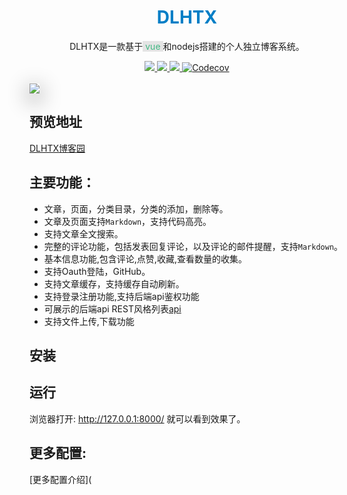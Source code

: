<div align="center">
  <h1 style='color: #007ec6;'>DLHTX</h1>

  <p>DLHTX是一款基于<span style='color: rgba(65, 184, 131, 1);background: rgb(228, 228, 228);padding: 0 4px;'>vue</span>和<span>nodejs</span>搭建的个人独立博客系统。 </p>
  
  <a href="">
	<img src="https://img.shields.io/badge/coverage-98-green?style=flat-square">
	</a>
	<a href="">
		<img src="https://img.shields.io/badge/version-1.0.2-blue?style=flat-square">
	</a>
	<a href="">
		<img src="https://img.shields.io/badge/platform-pc&mobile-green?style=flat-square">
	</a>
  <a href="">
      <img alt="Codecov" src="https://img.shields.io/badge/node->=6.0.0-brightgreen?style=flat-square&logo=node.js">
  </a>
</div>
<br>
<img src='http://dlhtx.zicp.vip:3000/img/1573359131966*1573352970(1).png' style='box-shadow: 0px 9px 33px 2px #929292;'></img>
<br>


## 预览地址
[DLHTX博客园](http://dlhtx.zicp.vip:9090)

## 主要功能：
- 文章，页面，分类目录，分类的添加，删除等。
- 文章及页面支持`Markdown`，支持代码高亮。
- 支持文章全文搜索。
- 完整的评论功能，包括发表回复评论，以及评论的邮件提醒，支持`Markdown`。
- 基本信息功能,包含评论,点赞,收藏,查看数量的收集。
- 支持Oauth登陆，GitHub。
- 支持文章缓存，支持缓存自动刷新。
- 支持登录注册功能,支持后端api鉴权功能
- 可展示的后端api REST风格列表[api](http://dlhtx.zicp.vip:3000/api)
- 支持文件上传,下载功能

## 安装


## 运行


浏览器打开: http://127.0.0.1:8000/  就可以看到效果了。
## 更多配置:
[更多配置介绍](


